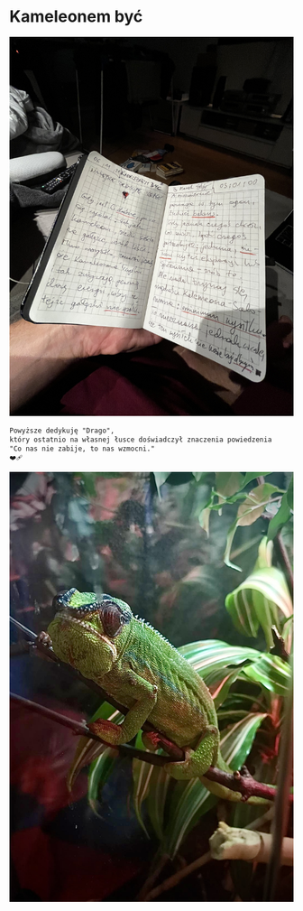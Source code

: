 # Kameleonem być

![Kameleonem Być](art/IMG_0281.jpg)

```
Powyższe dedykuję "Drago",
który ostatnio na własnej łusce doświadczył znaczenia powiedzenia
"Co nas nie zabije, to nas wzmocni."
❤️‍🩹
```

![Kameleonem Być](art/IMG_0282.jpeg)
